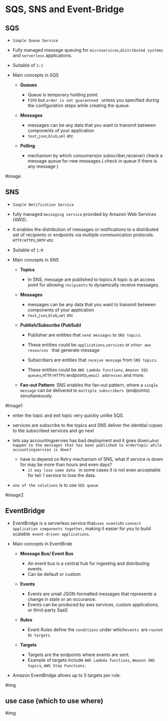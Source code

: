 # SQS, SNS and Event-Bridge



## SQS

- `Simple Queue Service`
- Fully managed message queuing for `microservices`,`distributed systems` and `serverless` applications.
- Suitable of `1:1`

- Main concepts in SQS

    - **Queues**
        - Queue is temporary holding point.
        - `FIFO` but `order is not guaranteed ` unless you specified during the configuration steps while creating the queue.

    - **Messages**
        - messages can be any data that you want to transmit between components of your application
        - `text`,`json`,`blob`,`xml` etc

    - **Polling**
        - mechanism by which consumers(or subscriber,receiver) check a message queue for new messages.( check in queue if there is any message )

    
#image


## SNS

- `Simple Notification Service`
- fully managed `messaging service` provided by Amazon Web Services (AWS). 
-  It enables the distribution of messages or notifications to a distributed set of recipients or endpoints via multiple communication protocols. `HTTP/HTTPS`,`SMTP` etc
- Suitable of `1:M`
- Main concepts in SNS

    - **Topics**
        - In SNS, message are published to topics.A topic is an access point for allowing `recipients` to dynamically receive messages.

    - **Messages**
        - messages can be any data that you want to transmit between components of your application
        - `text`,`json`,`blob`,`xml` etc

    - **Publish/Subscribe (PubSub)**
        - Publisher are entities that `send messages` to `SNS topics`.
        - These entities could be `applications`,`services` or `other aws resources ` that generate message

        - Subscribers are entities that `receive message` from `SNS topics`.
        - These entities could be `AWS Lambda functions`, `Amazon SQS queues`,`HTTP/HTTPS` endpoints,`email addresses` and more.


    - **Fan-out Pattern**: SNS enables the fan-out pattern, where a `single message` can be delivered to `multiple subscribers `(endpoints) simultaneously.


#Image1


- enter the topic and exit topic very quickly unlike SQS.
- services are subscribe to the topics and SNS deliver the identital copies to the subscribed services and go next 


- lets say accountingservies has bad deployment and it goes down,`what happen to the messages that has been published to ordertopic while accountingservies is down?`
    - have to depend on Retry mechanism of SNS, what if service is down for may be more than hours and even days?
        - `it may lose some data ` in some cases it is not even acceptable for teir 1 service to lose the data.

- `one of the solutions` is to use `SQS queue`


#image2



## EventBridge

- EventBridge is a serverless service that` uses events `to `connect application components together`, making it easier for you to build scalable` event-driven applications`.

- Main concepts in EventBride

    - **Message Bus/ Event Bus**
        - An event bus is a central hub for ingesting and distributing events.
        - Can be default or custom
    - **Events**
        - Events are small JSON-formatted messages that represents a change in state or an occurance.
        - Events can be produced by aws services, custom applications, or third-party SaaS

    - **Rules**
        - Event Rules define the `conditions` under which`events `are `routed` to` targets`.

    - **Targets**
        - Targets are the endpoints where events are sent.
        - Example of targets include `AWS Lambda functions`, `Amazon SNS topics`, `AWS Step Functions.`

- Amazon EventBridge allows up to 5 targets per rule.

#img



## use case (which to use where)


#img